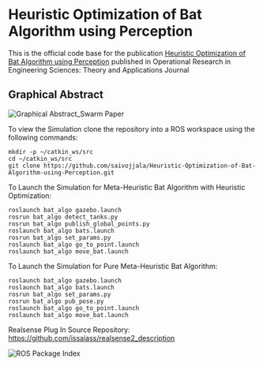 # Heuristic Optimization of Bat Algorithm using Perception

This is the official code base for the publication [Heuristic Optimization of Bat Algorithm using Perception](https://oresta.org/article-view/?id=572) published in Operational Research in Engineering Sciences:
Theory and Applications Journal

## Graphical Abstract
![Graphical Abstract_Swarm Paper](https://github.com/saivojjala/Heuristic-Optimization-of-Bat-Algorithm-using-Perception/assets/75236655/895c9c99-5088-4ad6-91e9-355bbd0bf2ed)

To view the Simulation clone the repository into a ROS workspace using the following commands:
```
mkdir -p ~/catkin_ws/src
cd ~/catkin_ws/src
git clone https://github.com/saivojjala/Heuristic-Optimization-of-Bat-Algorithm-using-Perception.git
```

To Launch the Simulation for Meta-Heuristic Bat Algorithm with Heuristic Optimization:
```
roslaunch bat_algo gazebo.launch
rosrun bat_algo detect_tanks.py
rosrun bat_algo publish_global_points.py
roslaunch bat_algo bats.launch
rosrun bat_algo set_params.py
roslaunch bat_algo go_to_point.launch
roslaunch bat_algo move_bat.launch
```

To Launch the Simulation for Pure Meta-Heuristic Bat Algorithm:
```
roslaunch bat_algo gazebo.launch
roslaunch bat_algo bats.launch
rosrun bat_algo set_params.py
rosrun bat_algo pub_pose.py
roslaunch bat_algo go_to_point.launch
roslaunch bat_algo move_bat.launch
```

Realsense Plug In Source Repository: https://github.com/issaiass/realsense2_description


![ROS Package Index](https://img.shields.io/ros/v/noetic/)
